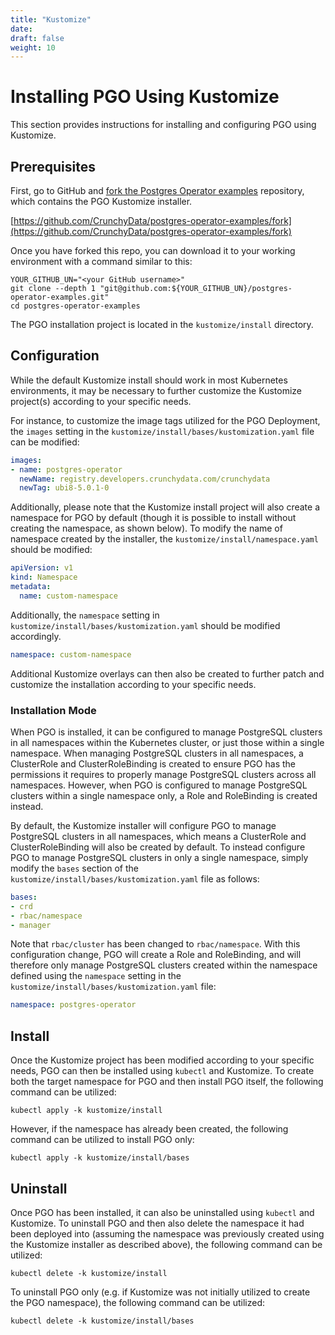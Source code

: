 ```yaml
---
title: "Kustomize"
date:
draft: false
weight: 10
---
```


# Installing PGO Using Kustomize

This section provides instructions for installing and configuring PGO using Kustomize.

## Prerequisites

First, go to GitHub and [fork the Postgres Operator examples](https://github.com/CrunchyData/postgres-operator-examples/fork)
repository, which contains the PGO Kustomize installer.

[https://github.com/CrunchyData/postgres-operator-examples/fork](https://github.com/CrunchyData/postgres-operator-examples/fork)

Once you have forked this repo, you can download it to your working environment with a command 
similar to this:

```
YOUR_GITHUB_UN="<your GitHub username>"
git clone --depth 1 "git@github.com:${YOUR_GITHUB_UN}/postgres-operator-examples.git"
cd postgres-operator-examples
```

The PGO installation project is located in the `kustomize/install` directory.

## Configuration

While the default Kustomize install should work in most Kubernetes environments, it may be 
necessary to further customize the Kustomize project(s) according to your specific needs.

For instance, to customize the image tags utilized for the PGO Deployment, the `images` setting
in the `kustomize/install/bases/kustomization.yaml` file can be modified:

```yaml
images:
- name: postgres-operator
  newName: registry.developers.crunchydata.com/crunchydata
  newTag: ubi8-5.0.1-0
```

Additionally, please note that the Kustomize install project will also create a namespace for PGO
by default (though it is possible to install without creating the namespace, as shown below).  To
modify the name of namespace created by the installer, the `kustomize/install/namespace.yaml`
should be modified:

```yaml
apiVersion: v1
kind: Namespace
metadata:
  name: custom-namespace
```

Additionally, the `namespace` setting in  `kustomize/install/bases/kustomization.yaml` should be
modified accordingly.

```yaml
namespace: custom-namespace
```

Additional Kustomize overlays can then also be created to further patch and customize the
installation according to your specific needs.

### Installation Mode

When PGO is installed, it can be configured to manage PostgreSQL clusters in all namespaces within
the Kubernetes cluster, or just those within a single namespace.  When managing PostgreSQL
clusters in all namespaces, a ClusterRole and ClusterRoleBinding is created to ensure PGO has
the permissions it requires to properly manage PostgreSQL clusters across all namespaces.  However,
when PGO is configured to manage PostgreSQL clusters within a single namespace only, a Role and 
RoleBinding is created instead.

By default, the Kustomize installer will configure PGO to manage PostgreSQL clusters in all
namespaces, which means a ClusterRole and ClusterRoleBinding will also be created by default.
To instead configure PGO to manage PostgreSQL clusters in only a single namespace, simply modify 
the `bases` section of the `kustomize/install/bases/kustomization.yaml` file as follows:

```yaml
bases:
- crd
- rbac/namespace
- manager
```

Note that `rbac/cluster` has been changed to `rbac/namespace`.  With this configuration change,
PGO will create a Role and RoleBinding, and will therefore only manage PostgreSQL clusters created
within the namespace defined using the `namespace` setting in the
`kustomize/install/bases/kustomization.yaml` file:

```yaml
namespace: postgres-operator
```

## Install

Once the Kustomize project has been modified according to your specific needs, PGO can then
be installed using `kubectl` and Kustomize.  To create both the target namespace for PGO and
then install PGO itself, the following command can be utilized:

```shell
kubectl apply -k kustomize/install
```

However, if the namespace has already been created, the following command can be utilized to
install PGO only:

```shell
kubectl apply -k kustomize/install/bases
```

## Uninstall

Once PGO has been installed, it can also be uninstalled using `kubectl` and Kustomize.
To uninstall PGO and then also delete the namespace it had been deployed into (assuming the 
namespace was previously created using the Kustomize installer as described above), the 
following command can be utilized:

```shell
kubectl delete -k kustomize/install
```

To uninstall PGO only (e.g. if Kustomize was not initially utilized to create the PGO namespace),
the following command can be utilized:

```shell
kubectl delete -k kustomize/install/bases
```
